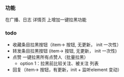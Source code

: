 ### 功能

在广播、日志 详情页 上增加一键拉黑功能 

### todo
* 收藏条目拉黑按钮（item-> 按钮, 无更新， init 一次性）
* 转发条目拉黑按钮 (item-> 按钮, 无更新， init 一次性)
* 点赞 一键拉黑所有点赞人（批量拉黑）
  * option 1：拉黑前比较关注、被关注 列表
* 回复（item-> 按钮，有更新，init + 监听element 变动）

